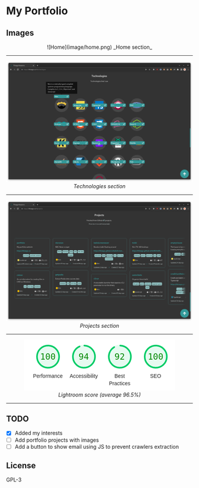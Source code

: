 # My Portfolio

## Images
<center>
![Home](image/home.png)
_Home section_

---
![Technologies](image/technologies.png)
_Technologies section_

---
![Projects](image/projects.png)
_Projects section_

---
![Lightroom](image/lightroom.png)  
_Lightroom score (average 96.5%)_
</center>

---
## TODO

- [x] Added my interests
- [ ] Add portfolio projects with images
- [ ] Add a button to show email using JS to prevent crawlers extraction

## License

GPL-3
